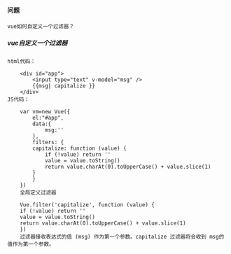 #### 问题
    vue如何自定义一个过滤器？
##### vue自定义一个过滤器

    html代码：

        <div id="app">
            <input type="text" v-model="msg" />
            {{msg| capitalize }}
        </div>
    JS代码：

        var vm=new Vue({
            el:"#app",
            data:{
                msg:''
            },
            filters: {
            capitalize: function (value) {
                if (!value) return ''
                value = value.toString()
                return value.charAt(0).toUpperCase() + value.slice(1)
            }
            }
        })
        全局定义过滤器

        Vue.filter('capitalize', function (value) {
        if (!value) return ''
        value = value.toString()
        return value.charAt(0).toUpperCase() + value.slice(1)
        })
        过滤器接收表达式的值 (msg) 作为第一个参数。capitalize 过滤器将会收到 msg的值作为第一个参数。